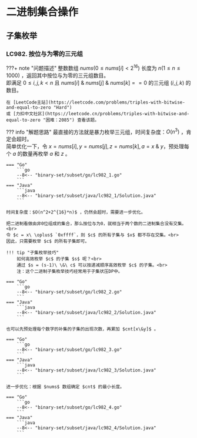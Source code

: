 # 二进制集合操作

## 子集枚举

### LC982. 按位与为零的三元组

???+ note "问题描述"
    整数数组 $nums(0≤nums[i]<2^{16})$ 长度为 $n(1≤n≤1000)$ ，返回其中按位与为零的三元组数目。<br>
    即满足 $0 ≤ i,j,k < n$ 且 $nums[i]\ \&\ nums[j]\ \&\ nums[k] == 0$ 的三元组 $(i, j, k)$ 的数目。

    在 [LeetCode主站](https://leetcode.com/problems/triples-with-bitwise-and-equal-to-zero "Hard")
    或 [力扣中文社区](https://leetcode.cn/problems/triples-with-bitwise-and-equal-to-zero "困难：2085") 查看该题。

??? info "解题思路"
    最直接的方法就是暴力枚举三元组，时间复杂度：$O(n^3)$ ，肯定会超时。<br>
    简单优化一下，令 $x = nums[i], y = nums[j], z = nums[k], a = x\ \&\ y$，预处理每个 $a$ 的数量再枚举 $a$ 和 $z$ 。

    === "Go"
        ```go
        --8<-- "binary-set/subset/go/lc982_1.go"
        ```
    === "Java"
        ```java
        --8<-- "binary-set/subset/java/lc982_1/Solution.java"
        ```
    
    时间复杂度：$O(n^2+2^{16}*n)$ ，仍然会超时，需要进一步优化。

    把二进制看做由非0位组成的集合，那么按位与为0，就相当于两个数的二进制集合没有交集。<br>
    令 $c = x\ \oplus$ `0xffff`，则 $c$ 的所有子集与 $x$ 都不存在交集。<br>
    因此，只需要枚举 $c$ 的所有子集即可。

    !!! tip "子集枚举技巧"
        如何高效枚举 $c$ 的子集 $s$ 呢？<br>
        通过 $s = (s-1)\ \&\ c$ 可以按递减顺序高效枚举 $c$ 的子集。<br>
        注：这个二进制子集枚举技巧经常用于子集状压DP中。

    === "Go"
        ```go
        --8<-- "binary-set/subset/go/lc982_2.go"
        ```
    === "Java"
        ```java
        --8<-- "binary-set/subset/java/lc982_2/Solution.java"
        ```
    
    也可以先预处理每个数字的补集的子集的出现次数，再累加 $cnt[x\&y]$ 。

    === "Go"
        ```go
        --8<-- "binary-set/subset/go/lc982_3.go"
        ```
    === "Java"
        ```java
        --8<-- "binary-set/subset/java/lc982_3/Solution.java"
        ```

    进一步优化：根据 $nums$ 数组确定 $cnt$ 的最小长度。

    === "Go"
        ```go
        --8<-- "binary-set/subset/go/lc982_4.go"
        ```
    === "Java"
        ```java
        --8<-- "binary-set/subset/java/lc982_4/Solution.java"
        ```
